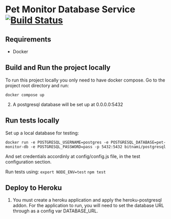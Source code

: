 # Pet Monitor Database Service [![Build Status](https://app.travis-ci.com/PetMonitor/pet-monitor-db-service.svg?branch=master)](https://app.travis-ci.com/PetMonitor/pet-monitor-db-service)

## Requirements

- Docker

## Build and Run the project locally

To run this project locally you only need to have docker compose. Go to the project root directory and run:

`docker compose up`

2. A postgresql database will be set up at 0.0.0.0:5432

## Run tests locally

Set up a local database for testing:

`docker run -e POSTGRESQL_USERNAME=postgres -e POSTGRESQL_DATABASE=pet-monitor-db -e POSTGRESQL_PASSWORD=pass -p 5432:5432 bitnami/postgresql`

And set credentials accordinly at config/config.js file, in the test configuration section.

Run tests using:
`export NODE_ENV=test`
`npm test`

## Deploy to Heroku

1. You must create a heroku application and apply the heroku-postgresql addon. For the application to run, you will need to set the database URL through as a config var DATABASE_URL.